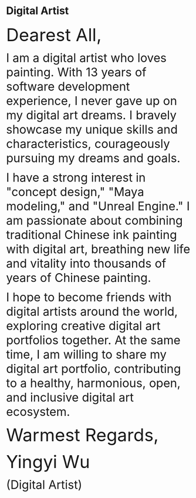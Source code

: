 # Digital Artist

<p> 
    <font size="8"> Dearest All, </font>
</p>
<p>
    <font size="6"> I am a digital artist who loves painting. With 13 years of software development experience, I never gave up on my digital art dreams. I bravely showcase my unique skills and characteristics, courageously pursuing my dreams and goals. </font>       
</p>
<p>
    <font size="6"> I have a strong interest in "concept design," "Maya modeling," and "Unreal Engine." I am passionate about combining traditional Chinese ink painting with digital art, breathing new life and vitality into thousands of years of Chinese painting. </font>
</p>
<p>
    <font size="6"> I hope to become friends with digital artists around the world, exploring creative digital art portfolios together. At the same time, I am willing to share my digital art portfolio, contributing to a healthy, harmonious, open, and inclusive digital art ecosystem. </font>
</p>

<p> 
    <font size="8"> Warmest Regards, </font>
</p>
<p> 
    <font size="8"> Yingyi Wu </font>
</p>
<p> 
    <font size="6"> (Digital Artist) </font>
</p>
